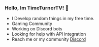 ### Hello, Im TimeTurnerTV! 👋

- I Develop random things in my free time. 
- Gaming Community
- Working on Discord bots 
- Looking for help with API integration
- Reach me or my community [Discord](https://discord.gg/9vmDjZATZ5)
